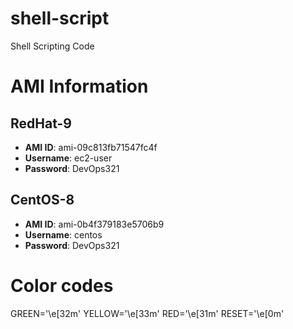 # shell-script
Shell Scripting Code


# AMI Information

## RedHat-9
- **AMI ID**: ami-09c813fb71547fc4f
- **Username**: ec2-user
- **Password**: DevOps321

## CentOS-8
- **AMI ID**: ami-0b4f379183e5706b9
- **Username**: centos
- **Password**: DevOps321

# Color codes
GREEN='\e[32m'
YELLOW='\e[33m'
RED='\e[31m'
RESET='\e[0m'